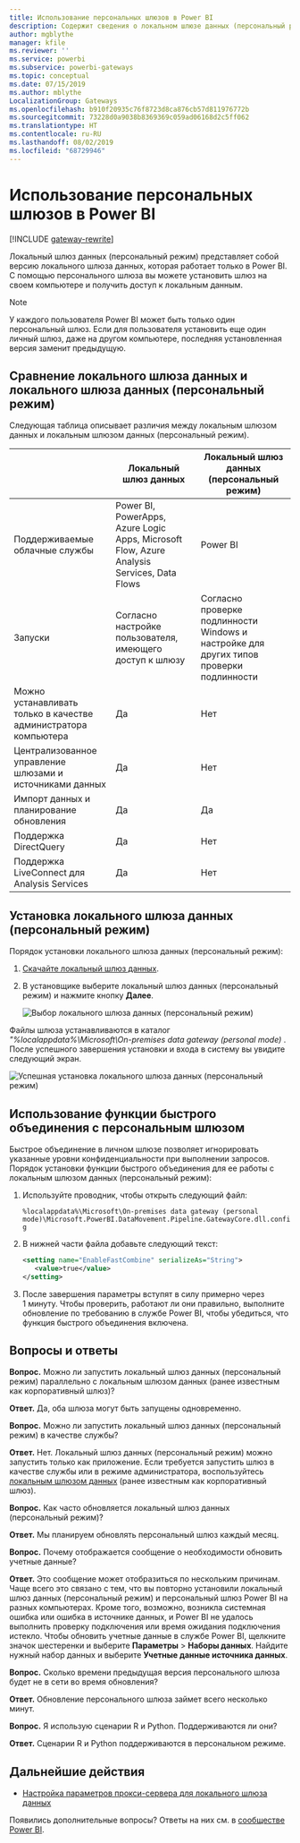 ```yaml
---
title: Использование персональных шлюзов в Power BI
description: Содержит сведения о локальном шлюзе данных (персональный режим) для Power BI, который пользователи могут использовать для подключения к локальным данным.
author: mgblythe
manager: kfile
ms.reviewer: ''
ms.service: powerbi
ms.subservice: powerbi-gateways
ms.topic: conceptual
ms.date: 07/15/2019
ms.author: mblythe
LocalizationGroup: Gateways
ms.openlocfilehash: b910f20935c76f8723d8ca876cb57d811976772b
ms.sourcegitcommit: 73228d0a9038b8369369c059ad06168d2c5ff062
ms.translationtype: HT
ms.contentlocale: ru-RU
ms.lasthandoff: 08/02/2019
ms.locfileid: "68729946"
---
```

# <a name="use-personal-gateways-in-power-bi"></a>Использование персональных шлюзов в Power BI

[!INCLUDE [gateway-rewrite](includes/gateway-rewrite.md)]

Локальный шлюз данных (персональный режим) представляет собой версию локального шлюза данных, которая работает только в Power BI. С помощью персонального шлюза вы можете установить шлюз на своем компьютере и получить доступ к локальным данным.

> [!NOTE]
> У каждого пользователя Power BI может быть только один персональный шлюз. Если для пользователя установить еще один личный шлюз, даже на другом компьютере, последняя установленная версия заменит предыдущую.

## <a name="on-premises-data-gateway-vs-on-premises-data-gateway-personal-mode"></a>Сравнение локального шлюза данных и локального шлюза данных (персональный режим)

Следующая таблица описывает различия между локальным шлюзом данных и локальным шлюзом данных (персональный режим).

|   |Локальный шлюз данных | Локальный шлюз данных (персональный режим) |
| ---- | ---- | ---- |
|Поддерживаемые облачные службы |Power BI, PowerApps, Azure Logic Apps, Microsoft Flow, Azure Analysis Services, Data Flows |Power BI |
|Запуски |Согласно настройке пользователя, имеющего доступ к шлюзу |Согласно проверке подлинности Windows и настройке для других типов проверки подлинности |
|Можно устанавливать только в качестве администратора компьютера |Да |Нет |
|Централизованное управление шлюзами и источниками данных |Да |Нет |
|Импорт данных и планирование обновления |Да |Да |
|Поддержка DirectQuery |Да |Нет |
|Поддержка LiveConnect для Analysis Services |Да |Нет |

## <a name="install-the-on-premises-data-gateway-personal-mode"></a>Установка локального шлюза данных (персональный режим)

Порядок установки локального шлюза данных (персональный режим):

1. [Скачайте локальный шлюз данных](https://go.microsoft.com/fwlink/?LinkId=820925&clcid=0x409).

2. В установщике выберите локальный шлюз данных (персональный режим) и нажмите кнопку **Далее**.

   ![Выбор локального шлюза данных (персональный режим)](media/service-gateway-personal-mode/personal-gateway-select.png)

Файлы шлюза устанавливаются в каталог _"%localappdata%\Microsoft\On-premises data gateway (personal mode)_ . После успешного завершения установки и входа в систему вы увидите следующий экран.

![Успешная установка локального шлюза данных (персональный режим)](media/service-gateway-personal-mode/personal-gateway-complete.png)

## <a name="use-fast-combine-with-the-personal-gateway"></a>Использование функции быстрого объединения с персональным шлюзом

Быстрое объединение в личном шлюзе позволяет игнорировать указанные уровни конфиденциальности при выполнении запросов. Порядок установки функции быстрого объединения для ее работы с локальным шлюзом данных (персональный режим):

1. Используйте проводник, чтобы открыть следующий файл:

   `%localappdata%\Microsoft\On-premises data gateway (personal mode)\Microsoft.PowerBI.DataMovement.Pipeline.GatewayCore.dll.config`

2. В нижней части файла добавьте следующий текст:

    ```xml
    <setting name="EnableFastCombine" serializeAs="String">
       <value>true</value>
    </setting>
    ```

3. После завершения параметры вступят в силу примерно через 1 минуту. Чтобы проверить, работают ли они правильно, выполните обновление по требованию в службе Power BI, чтобы убедиться, что функция быстрого объединения включена.

## <a name="frequently-asked-questions-faq"></a>Вопросы и ответы

**Вопрос.** Можно ли запустить локальный шлюз данных (персональный режим) параллельно с локальным шлюзом данных (ранее известным как корпоративный шлюз)?
  
**Ответ.** Да, оба шлюза могут быть запущены одновременно.

**Вопрос.** Можно ли запустить локальный шлюз данных (персональный режим) в качестве службы?
  
**Ответ.** Нет. Локальный шлюз данных (персональный режим) можно запустить только как приложение. Если требуется запустить шлюз в качестве службы или в режиме администратора, воспользуйтесь [локальным шлюзом данных](/data-integration/gateway/service-gateway-onprem) (ранее известным как корпоративный шлюз).

**Вопрос.** Как часто обновляется локальный шлюз данных (персональный режим)?
  
**Ответ.** Мы планируем обновлять персональный шлюз каждый месяц.

**Вопрос.** Почему отображается сообщение о необходимости обновить учетные данные?
  
**Ответ.** Это сообщение может отобразиться по нескольким причинам. Чаще всего это связано с тем, что вы повторно установили локальный шлюз данных (персональный режим) и персональный шлюз Power BI на разных компьютерах. Кроме того, возможно, возникла системная ошибка или ошибка в источнике данных, и Power BI не удалось выполнить проверку подключения или время ожидания подключения истекло. Чтобы обновить учетные данные в службе Power BI, щелкните значок шестеренки и выберите **Параметры** > **Наборы данных**. Найдите нужный набор данных и выберите **Учетные данные источника данных**.

**Вопрос.** Сколько времени предыдущая версия персонального шлюза будет не в сети во время обновления?
  
**Ответ.** Обновление персонального шлюза займет всего несколько минут.

**Вопрос.** Я использую сценарии R и Python. Поддерживаются ли они?
  
**Ответ.** Сценарии R и Python поддерживаются в персональном режиме.

## <a name="next-steps"></a>Дальнейшие действия

* [Настройка параметров прокси-сервера для локального шлюза данных](/data-integration/gateway/service-gateway-proxy)  

Появились дополнительные вопросы? Ответы на них см. в [сообществе Power BI](http://community.powerbi.com/).
